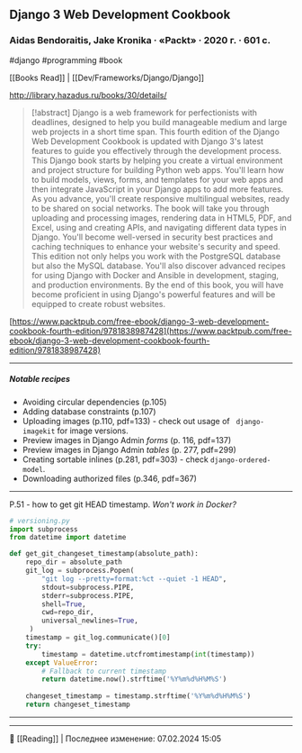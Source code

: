 ## Django 3 Web Development Cookbook

### Aidas Bendoraitis, Jake Kronika · «Packt» · 2020 г. · 601 с.

#django #programming #book 

[[Books Read]] | [[Dev/Frameworks/Django/Django]]

http://library.hazadus.ru/books/30/details/

> [!abstract]
> Django is a web framework for perfectionists with deadlines, designed to help you build manageable medium and large web projects in a short time span. This fourth edition of the Django Web Development Cookbook is updated with Django 3's latest features to guide you effectively through the development process. This Django book starts by helping you create a virtual environment and project structure for building Python web apps. You'll learn how to build models, views, forms, and templates for your web apps and then integrate JavaScript in your Django apps to add more features. As you advance, you'll create responsive multilingual websites, ready to be shared on social networks. The book will take you through uploading and processing images, rendering data in HTML5, PDF, and Excel, using and creating APIs, and navigating different data types in Django. You'll become well-versed in security best practices and caching techniques to enhance your website's security and speed. This edition not only helps you work with the PostgreSQL database but also the MySQL database. You'll also discover advanced recipes for using Django with Docker and Ansible in development, staging, and production environments. By the end of this book, you will have become proficient in using Django's powerful features and will be equipped to create robust websites.
>
[https://www.packtpub.com/free-ebook/django-3-web-development-cookbook-fourth-edition/9781838987428](https://www.packtpub.com/free-ebook/django-3-web-development-cookbook-fourth-edition/9781838987428)

----

##### Notable recipes

- Avoiding circular dependencies (p.105)
- Adding database constraints (p.107)
- Uploading images (p.110, pdf=133) - check out usage of ` django-imagekit` for image versions.
- Preview images in Django Admin _forms_ (p. 116, pdf=137)
- Preview images in Django Admin _tables_ (p. 277, pdf=299)
- Creating sortable inlines (p.281, pdf=303) - check `django-ordered-model`.
- Downloading authorized files (p.346, pdf=367)

----

P.51 - how to get git HEAD timestamp. *Won't work in Docker?*
```python
# versioning.py
import subprocess
from datetime import datetime

def get_git_changeset_timestamp(absolute_path):
	repo_dir = absolute_path
	git_log = subprocess.Popen(
		"git log --pretty=format:%ct --quiet -1 HEAD",
		stdout=subprocess.PIPE,
		stderr=subprocess.PIPE,
		shell=True,
		cwd=repo_dir,
		universal_newlines=True,
	 )
	timestamp = git_log.communicate()[0]
	try:
		timestamp = datetime.utcfromtimestamp(int(timestamp))
	except ValueError:
		# Fallback to current timestamp
		return datetime.now().strftime('%Y%m%d%H%M%S')
	
	changeset_timestamp = timestamp.strftime('%Y%m%d%H%M%S')
	return changeset_timestamp
```

----


----
📂 [[Reading]] | Последнее изменение: 07.02.2024 15:05